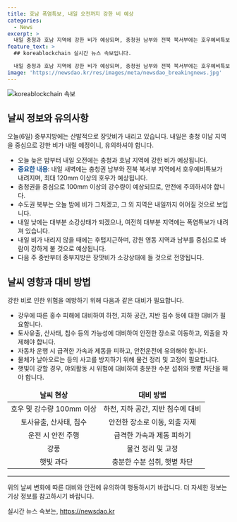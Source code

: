 ```yaml
---
title: 호남 폭염특보, 내일 오전까지 강한 비 예상
categories:
  - News
excerpt: >
  내일 충청과 호남 지역에 강한 비가 예상되며, 충청권 남부와 전북 북서부에는 호우예비특보가 내려지고 최대 120mm 이상의 호우가 예상됩니다. 서울 등 수도권 북부는 오늘 밤에 비가 그치겠지만, 폭염특보는 여전히 내려진 상태입니다. 다음 주 중반부터 중부지방은 장맛비가 소강상태에 들 것으로 예상됩니다. (출처: 기상캐스터 남유진)
feature_text: >
  ## koreablockchain 실시간 뉴스 속보입니다.

  내일 충청과 호남 지역에 강한 비가 예상되며, 충청권 남부와 전북 북서부에는 호우예비특보가 내려지고 최대 120mm 이상의 호우가 예상됩니다. 서울 등 수도권 북부는 오늘 밤에 비가 그치겠지만, 폭염특보는 여전히 내려진 상태입니다. 다음 주 중반부터 중부지방은 장맛비가 소강상태에 들 것으로 예상됩니다. (출처: 기상캐스터 남유진)
image: 'https://newsdao.kr/res/images/meta/newsdao_breakingnews.jpg'
---
```


<p><img src="https://newsdao.kr/res/images/meta/newsdao_breakingnews.jpg" alt="koreablockchain 속보" /></p>

<h2 data-ke-size="size26">날씨 정보와 유의사항</h2>

<p data-ke-size="size16">오늘(6일) 중부지방에는 산발적으로 장맛비가 내리고 있습니다. 내일은 충청 이남 지역을 중심으로 강한 비가 내릴 예정이니, 유의하셔야 합니다.</p>

<ul>
<li>오늘 늦은 밤부터 내일 오전에는 충청과 호남 지역에 강한 비가 예상됩니다.</li>
<li><b><span style="color: #1a5490;">중요한 내용</span></b>: 내일 새벽에는 충청권 남부와 전북 북서부 지역에서 호우예비특보가 내려지며, 최대 120mm 이상의 호우가 예상됩니다.</li>
<li>충청권을 중심으로 100mm 이상의 강수량이 예상되므로, 안전에 주의하셔야 합니다.</li>
<li>수도권 북부는 오늘 밤에 비가 그치겠고, 그 외 지역은 내일까지 이어질 것으로 보입니다.</li>
<li>내일 낮에는 대부분 소강상태가 되겠으나, 여전히 대부분 지역에는 폭염특보가 내려져 있습니다.</li>
<li>내일 비가 내리지 않을 때에는 후텁지근하며, 강원 영동 지역과 남부를 중심으로 바람이 강하게 불 것으로 예상됩니다.</li>
<li>다음 주 중반부터 중부지방은 장맛비가 소강상태에 들 것으로 전망됩니다.</li>
</ul>

<h2 data-ke-size="size26">날씨 영향과 대비 방법</h2>

<p data-ke-size="size16">강한 비로 인한 위험을 예방하기 위해 다음과 같은 대비가 필요합니다.</p>

<ul>
<li>강우에 따른 홍수 피해에 대비하여 하천, 지하 공간, 지반 침수 등에 대한 대비가 필요합니다.</li>
<li>토사유출, 산사태, 침수 등의 가능성에 대비하여 안전한 장소로 이동하고, 외출을 자제해야 합니다.</li>
<li>자동차 운행 시 급격한 가속과 제동을 피하고, 안전운전에 유의해야 합니다.</li>
<li>물체가 날아오르는 등의 사고를 방지하기 위해 물건 정리 및 고정이 필요합니다.</li>
<li>햇빛이 강할 경우, 야외활동 시 위험에 대비하여 충분한 수분 섭취와 햇볕 차단을 해야 합니다.</li>
</ul>

<table>
<thead>
<tr>
<td style="text-align: center; height: 17px;"><b>날씨 현상</b></td>
<td style="text-align: center; height: 17px;"><b>대비 방법</b></td>
</tr>
</thead>
<tbody>
<tr>
<td style="text-align: center; height: 17px;">호우 및 강수량 100mm 이상</td>
<td style="text-align: center; height: 17px;">하천, 지하 공간, 지반 침수에 대비</td>
</tr>
<tr>
<td style="text-align: center; height: 17px;">토사유출, 산사태, 침수</td>
<td style="text-align: center; height: 17px;">안전한 장소로 이동, 외출 자제</td>
</tr>
<tr>
<td style="text-align: center; height: 17px;">운전 시 안전 주행</td>
<td style="text-align: center; height: 17px;">급격한 가속과 제동 피하기</td>
</tr>
<tr>
<td style="text-align: center; height: 17px;">강풍</td>
<td style="text-align: center; height: 17px;">물건 정리 및 고정</td>
</tr>
<tr>
<td style="text-align: center; height: 17px;">햇빛 과다</td>
<td style="text-align: center; height: 17px;">충분한 수분 섭취, 햇볕 차단</td>
</tr>
</tbody>
</table>

<hr>

<p data-ke-size="size16">위의 날씨 변화에 따른 대비와 안전에 유의하여 행동하시기 바랍니다. 더 자세한 정보는 기상 정보를 참고하시기 바랍니다.</p>
실시간 뉴스 속보는, <a href="https://newsdao.kr" rel="dofollow">https://newsdao.kr</a>


